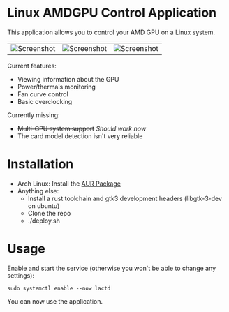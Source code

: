 # Linux AMDGPU Control Application

This application allows you to control your AMD GPU on a Linux system.

|                                              |                                              |                                             |
|----------------------------------------------|----------------------------------------------|---------------------------------------------|
|![Screenshot](https://i.imgur.com/MdLYQTz.png)|![Screenshot](https://i.imgur.com/frnZskA.png)|![Screenshot](https://i.imgur.com/TM2VyUb.png)
 

Current features:

- Viewing information about the GPU
- Power/thermals monitoring
- Fan curve control
- Basic overclocking

Currently missing:

- <s>Multi-GPU system support</s> *Should work now*
- The card model detection isn't very reliable

# Installation

- Arch Linux: Install the [AUR Package](https://aur.archlinux.org/packages/lact-git/)
- Anything else:
    - Install a rust toolchain and gtk3 development headers (libgtk-3-dev on ubuntu)
    - Clone the repo
    - ./deploy.sh

# Usage

Enable and start the service (otherwise you won't be able to change any settings):
```
sudo systemctl enable --now lactd
```
You can now use the application.

